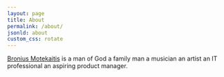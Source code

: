 ```yaml
---
layout: page
title: About
permalink: /about/
jsonld: about
custom_css: rotate
---
```


[Bronius Motekaitis](https://bronius.com/) is <span class="rotate">
<span>a man of God</span>
<span>a family man</span>
<span>a musician</span>
<span>an artist</span>
<span>an IT professional</span>
<span>an aspiring product manager</span></span>.
